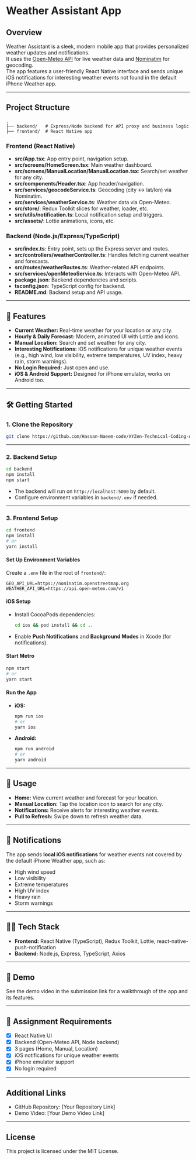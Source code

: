 # Weather Assistant App

## Overview
Weather Assistant is a sleek, modern mobile app that provides personalized weather updates and notifications.  
It uses the [Open-Meteo API](https://open-meteo.com/) for live weather data and [Nominatim](https://nominatim.openstreetmap.org/) for geocoding.  
The app features a user-friendly React Native interface and sends unique iOS notifications for interesting weather events not found in the default iPhone Weather app.

---

## Project Structure

```
.
├── backend/   # Express/Node backend for API proxy and business logic
├── frontend/  # React Native app
```

### Frontend (React Native)
- **src/App.tsx**: App entry point, navigation setup.
- **src/screens/HomeScreen.tsx**: Main weather dashboard.
- **src/screens/ManualLocation/ManualLocation.tsx**: Search/set weather for any city.
- **src/components/Header.tsx**: App header/navigation.
- **src/services/geocodeService.ts**: Geocoding (city ↔ lat/lon) via Nominatim.
- **src/services/weatherService.ts**: Weather data via Open-Meteo.
- **src/store/**: Redux Toolkit slices for weather, loader, etc.
- **src/utils/notification.ts**: Local notification setup and triggers.
- **src/assets/**: Lottie animations, icons, etc.

### Backend (Node.js/Express/TypeScript)
- **src/index.ts**: Entry point, sets up the Express server and routes.
- **src/controllers/weatherController.ts**: Handles fetching current weather and forecasts.
- **src/routes/weatherRoutes.ts**: Weather-related API endpoints.
- **src/services/openMeteoService.ts**: Interacts with Open-Meteo API.
- **package.json**: Backend dependencies and scripts.
- **tsconfig.json**: TypeScript config for backend.
- **README.md**: Backend setup and API usage.

---

## 🚀 Features

- **Current Weather:** Real-time weather for your location or any city.
- **Hourly & Daily Forecast:** Modern, animated UI with Lottie and icons.
- **Manual Location:** Search and set weather for any city.
- **Interesting Notifications:** iOS notifications for unique weather events (e.g., high wind, low visibility, extreme temperatures, UV index, heavy rain, storm warnings).
- **No Login Required:** Just open and use.
- **iOS & Android Support:** Designed for iPhone emulator, works on Android too.

---

## 🛠️ Getting Started

### 1. Clone the Repository

```sh
git clone https://github.com/Hassan-Naeem-code/XYZen-Technical-Coding-Assessment
```

---

### 2. Backend Setup

```sh
cd backend
npm install
npm start
```

- The backend will run on `http://localhost:5000` by default.
- Configure environment variables in `backend/.env` if needed.

---

### 3. Frontend Setup

```sh
cd frontend
npm install
# or
yarn install
```

#### Set Up Environment Variables

Create a `.env` file in the root of `frontend/`:

```
GEO_API_URL=https://nominatim.openstreetmap.org
WEATHER_API_URL=https://api.open-meteo.com/v1
```

#### iOS Setup

- Install CocoaPods dependencies:
  ```sh
  cd ios && pod install && cd ..
  ```
- Enable **Push Notifications** and **Background Modes** in Xcode (for notifications).

#### Start Metro

```sh
npm start
# or
yarn start
```

#### Run the App

- **iOS:**
  ```sh
  npm run ios
  # or
  yarn ios
  ```
- **Android:**
  ```sh
  npm run android
  # or
  yarn android
  ```

---

## 📱 Usage

- **Home:** View current weather and forecast for your location.
- **Manual Location:** Tap the location icon to search for any city.
- **Notifications:** Receive alerts for interesting weather events.
- **Pull to Refresh:** Swipe down to refresh weather data.

---

## 🔔 Notifications

The app sends **local iOS notifications** for weather events not covered by the default iPhone Weather app, such as:
- High wind speed
- Low visibility
- Extreme temperatures
- High UV index
- Heavy rain
- Storm warnings

---

## 🧑‍💻 Tech Stack

- **Frontend:** React Native (TypeScript), Redux Toolkit, Lottie, react-native-push-notification
- **Backend:** Node.js, Express, TypeScript, Axios

---

## 📸 Demo

See the demo video in the submission link for a walkthrough of the app and its features.

---

## 📝 Assignment Requirements

- [x] React Native UI
- [x] Backend (Open-Meteo API, Node backend)
- [x] 3 pages (Home, Manual, Location)
- [x] iOS notifications for unique weather events
- [x] iPhone emulator support
- [x] No login required

---

## Additional Links
- GitHub Repository: [Your Repository Link]
- Demo Video: [Your Demo Video Link]

---

## License
This project is licensed under the MIT License.